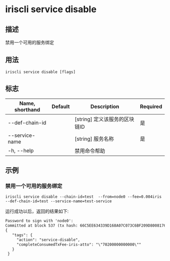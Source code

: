 # iriscli service disable 

## 描述

禁用一个可用的服务绑定

## 用法

```
iriscli service disable [flags]
```

## 标志

| Name, shorthand       | Default                 | Description                                                                        | Required |
| --------------------- | ----------------------- | ---------------------------------------------------------------------------------  | -------- |
| --def-chain-id        |                         | [string] 定义该服务的区块链ID                                                         | 是       |
| --service-name        |                         | [string] 服务名称                                                                   | 是       |
| -h, --help            |                         | 禁用命令帮助                                                                         |          |

## 示例

### 禁用一个可用的服务绑定
```shell
iriscli service disable --chain-id=test  --from=node0 --fee=0.004iris --def-chain-id=test --service-name=test-service
```

运行成功以后，返回的结果如下:

```txt
Password to sign with 'node0':
Committed at block 537 (tx hash: 66C5EE634339D168A07C073C6BF209D80081762EB8451974ABC33A41914A7158, response: {Code:0 Data:[] Log:Msg 0:  Info: GasWanted:200000 GasUsed:3510 Tags:[{Key:[97 99 116 105 111 110] Value:[115 101 114 118 105 99 101 45 100 105 115 97 98 108 101] XXX_NoUnkeyedLiteral:{} XXX_unrecognized:[] XXX_sizecache:0} {Key:[99 111 109 112 108 101 116 101 67 111 110 115 117 109 101 100 84 120 70 101 101 45 105 114 105 115 45 97 116 116 111] Value:[34 55 48 50 48 48 48 48 48 48 48 48 48 48 48 34] XXX_NoUnkeyedLiteral:{} XXX_unrecognized:[] XXX_sizecache:0}] Codespace: XXX_NoUnkeyedLiteral:{} XXX_unrecognized:[] XXX_sizecache:0})
{
   "tags": {
     "action": "service-disable",
     "completeConsumedTxFee-iris-atto": "\"70200000000000\""
   }
 }
```